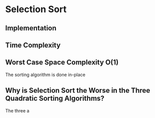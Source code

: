 # Selection Sort

## Implementation

## Time Complexity

## Worst Case Space Complexity O(1)
The sorting algorithm is done in-place

## Why is Selection Sort the Worse in the Three Quadratic Sorting Algorithms?

The three a 